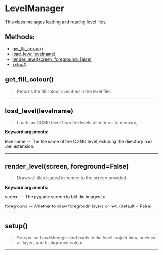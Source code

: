 # LevelManager 
  This class manages loading and reading level files. 

## Methods: 
* [get_fill_colour()](#get_fill_colour) 
* [load_level(levelname)](#load_level) 
* [render_level(screen, foreground=False)](#render_level) 
* [setup()](#setup) 
<div id="get_fill_colour"></div>

## get_fill_colour() 

  

 > Returns the fill colour specified in the level file. 

 --- 
<div id="load_level"></div>

## load_level(levelname) 

  

 > Loads an OGMO level from the levels direction into memory, 

 

 **Keyword arguments:**

 levelname -- The file name of the OGMO level, exluding the directory and .oel extension. 

 --- 
<div id="render_level"></div>

## render_level(screen, foreground=False) 

  

 > Draws all tiles loaded in memer to the screen provided.

 

 **Keyword arguments:**

 screen -- The pygame screen to blit the images to.

 foreground -- Whether to draw foregroudn layers or not. (default = False) 

 --- 
<div id="setup"></div>

## setup() 

  

 > Setups the LevelManager and reads in the level project data, such as all layers and background colour. 

 --- 
